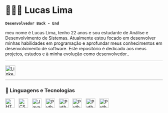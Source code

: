 # 👩🏻‍💻 Lucas Lima

**`Desenvolvedor Back - End`**

 meu nome é Lucas Lima, tenho 22 anos e sou estudante de Análise e Desenvolvimento de
 Sistemas.
Atualmente estou focado em desenvolver minhas habilidades em programação e aprofundar meus conhecimentos em desenvolvimento de software.
Este repositório é dedicado aos meus projetos, estudos e à minha evolução como desenvolvedor..


  ---

<p align="">
   <a href="www.linkedin.com/in/lucaslimaa15"><img width="32px" alt="LinkedIn" title="LinkedIn" src="https://i.imgur.com/yRpa1dQ.png"/></a>
  
 ---

  ###  🤖 Linguagens e Tecnologias

  <img 
    align="left" 
    alt="HTML"
    title="HTML" 
    width="30px" 
    style="padding-right: 10px;" 
    src="https://cdn.jsdelivr.net/gh/devicons/devicon@latest/icons/html5/html5-original.svg" 
/>
<img 
    align="left" 
    alt="CSS" 
    title="CSS"
    width="30px" 
    style="padding-right: 10px;" 
    src="https://cdn.jsdelivr.net/gh/devicons/devicon@latest/icons/css3/css3-original.svg" 
/>
<img 
    align="left" 
    alt="JavaScript" 
    title="JavaScript"
    width="30px" 
    style="padding-right: 10px;" 
    src="https://cdn.jsdelivr.net/gh/devicons/devicon@latest/icons/javascript/javascript-original.svg" 
/>

 
<img 
  align="left" 
    alt="Python" 
    title="Python"
    width="30px" 
    style="padding-right: 10px;"
src="https://cdn.jsdelivr.net/gh/devicons/devicon@latest/icons/python/python-original.svg" />


<img 
 align="left" 
    alt="Python" 
    title="Python"
    width="30px" 
    style="padding-right: 10px;"
src="https://cdn.jsdelivr.net/gh/devicons/devicon@latest/icons/django/django-plain.svg" />
          


  <img 
  align="left" 
    alt="Python" 
    title="Python"
    width="30px" 
    style="padding-right: 10px;"
  src="https://cdn.jsdelivr.net/gh/devicons/devicon@latest/icons/flask/flask-original.svg" />



<img
  align="left" 
    alt="Python" 
    title="Python"
    width="30px" 
    style="padding-right: 10px;"
 src="https://cdn.jsdelivr.net/gh/devicons/devicon@latest/icons/mysql/mysql-original.svg" />
      
  <img
   align="left" 
    alt="Python" 
    title="Python"
    width="30px" 
    style="padding-right: 10px;"
   src="https://cdn.jsdelivr.net/gh/devicons/devicon@latest/icons/react/react-original.svg" />



                    
          
 

